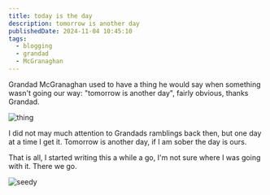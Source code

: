 ```yaml
---
title: today is the day
description: tomorrow is another day
publishedDate: 2024-11-04 10:45:10
tags:
  - blogging
  - grandad
  - McGranaghan
---
```


Grandad McGranaghan used to have a thing he would say when something wasn't going our way: "tomorrow is another day", fairly obvious, thanks Grandad.

![thing](@/assets/treeoflife.jpg)

I did not may much attention to Grandads ramblings back then, but one day at a time I get it. Tomorrow is another day, if I am sober the day is ours.

That is all, I started writing this a while a go, I'm not sure where I was going with it. There we go.

![seedy](@/assets/karrgatup_seeds.jpg)
